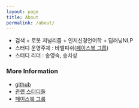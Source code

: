```yaml
---
layout: page
title: About
permalink: /about/
---
```


* 검색 + 로봇 저널리즘 + 인지신경언어학 + 딥러닝NLP
* 스터디 운영주체 : 바벨피쉬([페이스북 그룹](https://www.facebook.com/groups/babelPish/))
* 스터디 리더 : 송영숙, 송치성

### More Information

* [github](https://github.com/babelPish/deep-elastic)
* [관련 스터디들](http://babelPish.github.io/)
* [페이스북 그룹](https://www.facebook.com/groups/babelPish/)
